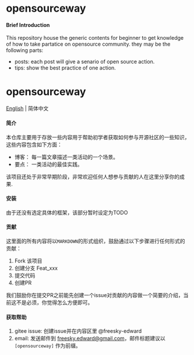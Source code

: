 # opensourceway

#### Brief Introduction

This repository house the generic contents for beginner to get knowledge of how to take partatice on opensource community. they may be the following parts:

  - posts: each post will give a senario of open source action.
  - tips: show the best practice of one action. 
# opensourceway
[English](./README.md) | 简体中文

#### 简介

本仓库主要用于存放一些内容用于帮助初学者获取如何参与开源社区的一些知识，这些内容包含如下方面：

  - 博客： 每一篇文章描述一类活动的一个场景。
  - 要点： 一类活动的最佳实践。

该项目还处于非常早期阶段，非常欢迎任何人想参与贡献的人在这里分享你的成果.

#### 安装

由于还没有选定具体的框架，该部分暂时设定为TODO

#### 贡献

这里面的所有内容将以`MARKDOWN`的形式组织，鼓励通过以下步骤进行任何形式的贡献：

1.  Fork 该项目
2.  创建分支 Feat_xxx
3.  提交代码
4.  创建PR

我们鼓励你在提交PR之前能先创建一个issue对贡献的内容做一个简要的介绍，当前这不是必须，你觉得怎么方便即可。

#### 获取帮助

  1. gitee issue: 创建issue并在内容区里 @freesky-edward
  2. email: 发送邮件到 freesky.edward@gmail.com，邮件标题建议以 `[opensourceway]` 作为前缀。

